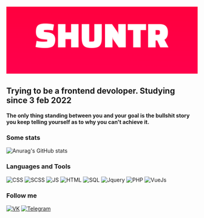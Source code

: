 ![Header](https://github.com/SHUNTR/SHUNTR/blob/main/assets/banner.png)

## Trying to be a frontend devoloper. Studying since 3 feb 2022
#### The only thing standing between you and your goal is the bullshit story you keep telling yourself as to why you can't achieve it.


### Some stats
![Anurag's GitHub stats](https://github-readme-stats.vercel.app/api?username=shuntr&theme=radical&show_icons=true)

### Languages and Tools
![CSS](https://img.shields.io/badge/CSS-ff014f?style=for-the-badge&logo=CSS)
![SCSS](https://img.shields.io/badge/SCSS-ff014f?style=for-the-badge&logo=SCSS)
![JS](https://img.shields.io/badge/JS-ff014f?style=for-the-badge&logo=JavaScript)
![HTML](https://img.shields.io/badge/HTML-ff014f?style=for-the-badge&logo=HTML)
![SQL](https://img.shields.io/badge/SQL-ff014f?style=for-the-badge&logo=)
![Jquery](https://img.shields.io/badge/Jquery-ff014f?style=for-the-badge&logo=Jquery)
![PHP](https://img.shields.io/badge/PHP-ff014f?style=for-the-badge&logo=php)
![VueJs](https://img.shields.io/badge/Vue-ff014f?style=for-the-badge&logo=Vue)

### Follow me
[![VK](https://img.shields.io/badge/VK-ff014f?style=for-the-badge&logo=VK)](https://vk.com/shuntrs)
[![Telegram](https://img.shields.io/badge/Telegram-ff014f?style=for-the-badge&logo=telegram)](https://t.me/SHUNTRWEB)



